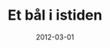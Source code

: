 ---
title: "Et bål i istiden"
date: 2012-03-01
categories:
    - vannmaling
tags: 
    - historisk
span: 4
---